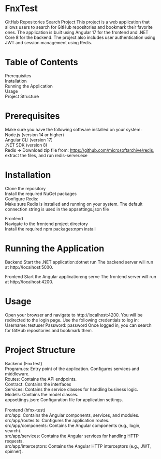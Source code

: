 # FnxTest

GitHub Repositories Search Project
This project is a web application that allows users to search for GitHub repositories and bookmark their favorite ones. The application is built using Angular 17 for the frontend and .NET Core 8 for the backend. The project also includes user authentication using JWT and session management using Redis.

# Table of Contents
Prerequisites<br />
Installation<br />
Running the Application<br />
Usage<br />
Project Structure<br />

# Prerequisites
Make sure you have the following software installed on your system:<br />
Node.js (version 14 or higher)<br />
Angular CLI (version 17)<br />
.NET SDK (version 8)<br />
Redis -> Download zip file from: https://github.com/microsoftarchive/redis, extract the files, and run redis-server.exe

# Installation
Clone the repository<br />
Install the required NuGet packages<br />
Configure Redis: <br />
Make sure Redis is installed and running on your system. The default connection string is used in the appsettings.json file<br />

Frontend<br />
Navigate to the frontend project directory<br />
Install the required npm packages:npm install

# Running the Application
Backend
Start the .NET application:dotnet run
The backend server will run at http://localhost:5000.<br />

Frontend
Start the Angular application:ng serve
The frontend server will run at http://localhost:4200.

# Usage
Open your browser and navigate to http://localhost:4200.
You will be redirected to the login page.
Use the following credentials to log in:
Username: testuser
Password: password
Once logged in, you can search for GitHub repositories and bookmark them.

# Project Structure
Backend (FnxTest)<br />
Program.cs: Entry point of the application. Configures services and middleware.<br />
Routes: Contains the API endpoints.<br />
Contract: Contains the interfaces<br />
Services: Contains the service classes for handling business logic.<br />
Models: Contains the model classes.<br />
appsettings.json: Configuration file for application settings.<br /><br />
Frontend (hfnx-test)<br />
src/app: Contains the Angular components, services, and modules.<br />
src/app/routes.ts: Configures the application routes.<br />
src/app/components: Contains the Angular components (e.g., login, search).<br />
src/app/services: Contains the Angular services for handling HTTP requests.<br />
src/app/interceptors: Contains the Angular HTTP interceptors (e.g., JWT, spinner).<br />
